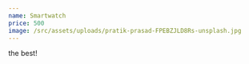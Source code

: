 ```yaml
---
name: Smartwatch
price: 500
image: /src/assets/uploads/pratik-prasad-FPEBZJLD8Rs-unsplash.jpg
---
```

the best!
